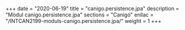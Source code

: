 +++
date        = "2020-06-19"
title       = "canigo.persistence.jpa"
description = "Mòdul canigo.persistence.jpa"
sections    = "Canigó"
enllac		= "/INTCAN2199-moduls-canigo.persistence.jpa/"
weight		= 1
+++
